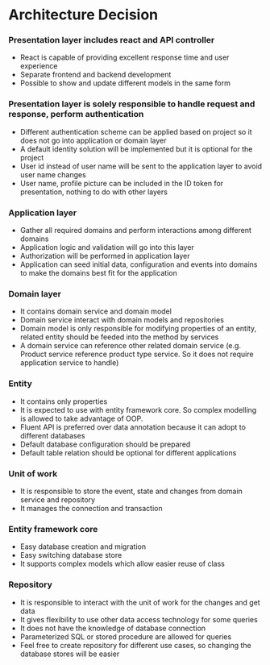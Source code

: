 # Architecture Decision

### Presentation layer includes react and API controller
- React is capable of providing excellent response time and user experience
- Separate frontend and backend development
- Possible to show and update different models in the same form

### Presentation layer is solely responsible to handle request and response, perform authentication
- Different authentication scheme can be applied based on project so it does not go into application or domain layer
- A default identity solution will be implemented but it is optional for the project
- User id instead of user name will be sent to the application layer to avoid user name changes
- User name, profile picture can be included in the ID token for presentation, nothing to do with other layers

### Application layer
- Gather all required domains and perform interactions among different domains
- Application logic and validation will go into this layer
- Authorization will be performed in application layer
- Application can seed initial data, configuration and events into domains to make the domains best fit for the application

### Domain layer
- It contains domain service and domain model
- Domain service interact with domain models and repositories
- Domain model is only responsible for modifying properties of an entity, related entity should be feeded into the method by services
- A domain service can reference other related domain service (e.g. Product service reference product type service. So it does not require application service to handle)

### Entity
- It contains only properties
- It is expected to use with entity framework core. So complex modelling is allowed to take advantage of OOP.
- Fluent API is preferred over data annotation because it can adopt to different databases
- Default database configuration should be prepared
- Default table relation should be optional for different applications

### Unit of work
- It is responsible to store the event, state and changes from domain service and repository
- It manages the connection and transaction

### Entity framework core
- Easy database creation and migration
- Easy switching database store
- It supports complex models which allow easier reuse of class

### Repository
- It is responsible to interact with the unit of work for the changes and get data
- It gives flexibility to use other data access technology for some queries
- It does not have the knowledge of database connection
- Parameterized SQL or stored procedure are allowed for queries
- Feel free to create repository for different use cases, so changing the database stores will be easier
